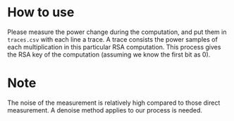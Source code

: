 # How to use

Please measure the power change during the computation, and put them in `traces.csv` with each line a trace.
A trace consists the power samples of each multiplication in this particular RSA computation.
This process gives the RSA key of the computation (assuming we know the first bit as 0).

# Note

The noise of the measurement is relatively high compared to those direct measurement.
A denoise method applies to our process is needed.
